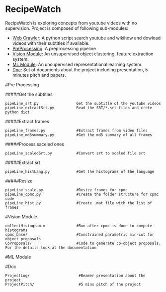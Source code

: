 RecipeWatch
===========
RecipeWatch is exploring concepts from youtube videos with no supervision. Project is composed of following sub-modules:

- [Web Crawler](#web-crawler): A python script search youtube and wikihow and dowload videos with their subtitles if available.
- [PreProcessing](#pre-processing): A preprocessing pipeline
- [Vision Module](#vision-module): An unsupervised object clustering, feature extraction system.
- [ML Module](#ml-module): An unsupervised representational learning system.
- [Doc](#doc): Set of documents about the project including presentation, 5 minutes pitch and papers.


#Pre Processing

#####Get the subtitles
```
pipeLine_srt.py                 Get the subtitle of the youtube videos
pipeLine_extractSrt.py          Read the SRT/*.srt files and crete python dict
```

#####Extract frames
```
pipeLine_frames.py              #Extract frames from video files
pipeLine_md5summary.py          #Get the md5 summary of all frames
```

#####Process saceled ones
```
pipeLine_scaledSrt.py           #Convert srt to scaled file srt
```

#####Extract srt
```
pipeLine_histLang.py            #Get the histograms of the language
```
#####Resize
```
pipeLine_scale.py               #Resize frames for cpmc
pipeLine_cpmc.py                #Create the folder structure for cpmc code
pipeLine_hist.py                #Create .mat file with the list of frames
```

#Vision Module
```
collectHistogram.m              #Run after cpmc is done to compute histograms
cpmc_base/                      #Constrained parametric min-cut for object proposals
CoProposals/                    #Code to generate co-object proposals. For the details look at the documentation
```

#ML Module

#Doc
```
ProjectLog/                      #Beamer presentation about the project
ProjectPitch/                    #5 mins pitch of the project
```
